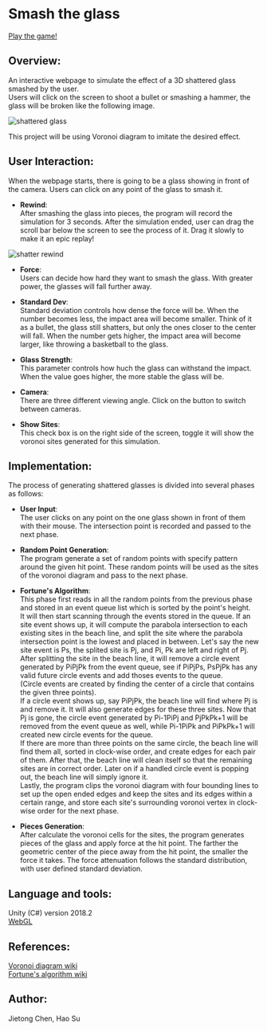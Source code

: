 # Smash the glass
[Play the game!](https://cjt-jackton.github.io/SmashTheGlass/)


## Overview:  
An interactive webpage to simulate the effect of a 3D shattered glass smashed by the user.  
Users will click on the screen to shoot a bullet or smashing a hammer, the glass will be broken like the following image.  
 
![shattered glass](https://drive.google.com/uc?export=view&id=1AE1TbY4XXa9fRjafJO_FuoPKG0kYE0gw)

This project will be using Voronoi diagram to imitate the desired effect.  

## User Interaction:  
When the webpage starts, there is going to be a glass showing in front of the camera. Users can click on any point of the glass to smash it.

- **Rewind**:  
After smashing the glass into pieces, the program will record the simulation for 3 seconds. After the simulation ended, user can drag the scroll bar below the screen to see the process of it. Drag it slowly to make it an epic replay!

![shatter rewind](https://drive.google.com/uc?export=view&id=1-unrMa9HZAYlKRz8h0O7FYPQ3JagxbJ3)

- **Force**:  
Users can decide how hard they want to smash the glass. With greater power, the glasses will fall further away.

- **Standard Dev**:  
Standard deviation controls how dense the force will be. When the number becomes less, the impact area will become smaller. Think of it as a bullet, the glass still shatters, but only the ones closer to the center will fall. When the number gets higher, the impact area will become larger, like throwing a basketball to the glass.

- **Glass Strength**:  
This parameter controls how huch the glass can withstand the impact. When the value goes higher, the more stable the glass will be.

- **Camera**:  
There are three different viewing angle. Click on the button to switch between cameras.

- **Show Sites**:  
This check box is on the right side of the screen, toggle it will show the voronoi sites generated for this simulation.

## Implementation:
The process of generating shattered glasses is divided into several phases as follows: 

- **User Input**:  
  The user clicks on any point on the one glass shown in front of them with their mouse. The intersection point is recorded and passed to the next phase.

- **Random Point Generation**:  
  The program generate a set of random points with specify pattern around the given hit point. These random points will be used as the sites of the voronoi diagram and pass to the next phase.

- **Fortune's Algorithm**:  
  This phase first reads in all the random points from the previous phase and stored in an event queue list which is sorted by the point's height.  
  It will then start scanning through the events stored in the queue. If an site event shows up, it will compute the parabola intersection to each existing sites in the beach line, and split the site where the parabola intersection point is the lowest and placed in between. Let's say the new site event is Ps, the splited site is Pj, and Pi, Pk are left and right of Pj. After splitting the site in the beach line, it will remove a circle event generated by PiPjPk from the event queue, see if PiPjPs, PsPjPk has any valid future circle events and add thoses events to the queue.  
  (Circle events are created by finding the center of a circle that contains the given three points).  
  If a circle event shows up, say PiPjPk, the beach line will find where Pj is and remove it. It will also generate edges for these three sites. Now that Pj is gone, the circle event generated by Pi-1PiPj and PjPkPk+1 will be removed from the event queue as well, while Pi-1PiPk and PiPkPk+1 will created new circle events for the queue.  
  If there are more than three points on the same circle, the beach line will find them all, sorted in clock-wise order, and create edges for each pair of them. After that, the beach line will clean itself so that the remaining sites are in correct order. Later on if a handled circle event is popping out, the beach line will simply ignore it.  
  Lastly, the program clips the voronoi diagram with four bounding lines to set up the open ended edges and keep the sites and its edges within a certain range, and store each site's surrounding voronoi vertex in clock-wise order for the next phase.

- **Pieces Generation**:  
  After calculate the voronoi cells for the sites, the program generates pieces of the glass and apply force at the hit point. The farther the geometric center of the piece away from the hit point, the smaller the force it takes. The force attenuation follows the standard distribution, with user defined standard deviation.

## Language and tools:  
Unity (C#)  version 2018.2  
[WebGL](http://learningwebgl.com/blog/?p=11)  

## References:  
[Voronoi diagram wiki](https://en.wikipedia.org/wiki/Voronoi_diagram)  
[Fortune's algorithm wiki](https://en.wikipedia.org/wiki/Fortune%27s_algorithm)

## Author:  
Jietong Chen, Hao Su
